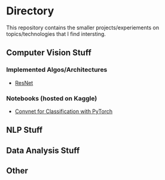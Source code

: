 # Directory
This repository contains the smaller projects/experiements on topics/technologies that I find intersting.

## Computer Vision Stuff

### Implemented Algos/Architectures
- [ResNet](https://github.com/jytan17/miscellaneous/blob/main/computer_vision/resnet_implementation.py)

### Notebooks (hosted on Kaggle)
- [Convnet for Classification with PyTorch](https://www.kaggle.com/junyongtan/cnns-for-classification#Convnets-for-Classification-with-PyTorch)


## NLP Stuff

## Data Analysis Stuff

## Other
